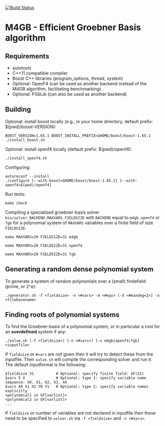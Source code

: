 [![Build Status](https://travis-ci.org/cr-marcstevens/m4gb.svg?branch=master)](https://travis-ci.org/cr-marcstevens/m4gb)

# M4GB - Efficient Groebner Basis algorithm #

## Requirements ##

- autotools
- C++11 compatible compiler
- Boost C++ libraries (program_options, thread, system)
- Optional: OpenF4 (can be used as another backend instead of the M4GB algorithm, facilitating benchmarking)
- Optional: FGbLib (can also be used as another backend)

## Building ##

Optional: install boost locally (e.g., in your home directory, default prefix: $(pwd)/boost-VERSION):

	BOOST_VERSION=1.65.1 BOOST_INSTALL_PREFIX=$HOME/boost/boost-1.65.1 ./install_boost.sh

Optional: install openf4 locally (default prefix: $(pwd)/openf4):

	./install_openf4.sh

Configuring:

	autoreconf --install
	./configure [--with-boost=$HOME/boost/boost-1.65.1] [--with-openf4=$(pwd)/openf4]

Run tests:

	make check
  
Compiling a specialized groebner-basis solver `bin/solver_BACKEND_MAXVARS_FIELDSIZE` with `BACKEND` equal to `m4gb`, `openf4` or `fgb` for a polynomial system of `MAXVARS` variables over a finite field of size `FIELDSIZE`:

	make MAXVARS=20 FIELDSIZE=31 m4gb

	make MAXVARS=20 FIELDSIZE=31 openf4

	make MAXVARS=20 FIELDSIZE=31 fgb

## Generating a random dense polynomial system ##

To generate a system of random polynomials over a (small) finitefield (prime, or 2^e):

	./generator.sh -f <fieldsize> -n <#vars> -m <#eqs> [-d <#maxdeg=2>] -o <filebasename>
	
## Finding roots of polynomial systems ##

To find the Groebner-basis of a polynomial system, or in particular a root for an **overdefined** system if any:

	./solve.sh [-f <fieldsize>] [-n <#vars>] [-s m4gb|openf4|fgb] <inputfile>

If `fieldsize` or `#vars` are not given then it will try to detect these from the inputfile.
Then `solve.sh` will compile the corresponding solver and run it.
The default inputformat is the following:

	$fieldsize 31          # Optional: specify finite field: GF(31)
	$vars 5 X              # Optional: type 1: specify variable name sequence: X0, X1, X2, X3, X4
	$vars X0 X1 X2 Y0 Y1   # Optional: type 2: specify variable names explicitly
	<polynomial1 in GF[varlist]>
	<polynomial2 in GF[varlist]>
	...
	
If `fieldsize` or number of variables are not declared in inputfile then these need to be specified to `solver.sh` via `-f <fieldsize>` and `-n <#vars>`.
